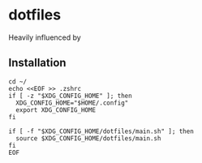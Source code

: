 # dotfiles

Heavily influenced by 

## Installation

```shell
cd ~/
echo <<EOF >> .zshrc
if [ -z "$XDG_CONFIG_HOME" ]; then
  XDG_CONFIG_HOME="$HOME/.config"
  export XDG_CONFIG_HOME
fi

if [ -f "$XDG_CONFIG_HOME/dotfiles/main.sh" ]; then
  source $XDG_CONFIG_HOME/dotfiles/main.sh
fi
EOF
```


